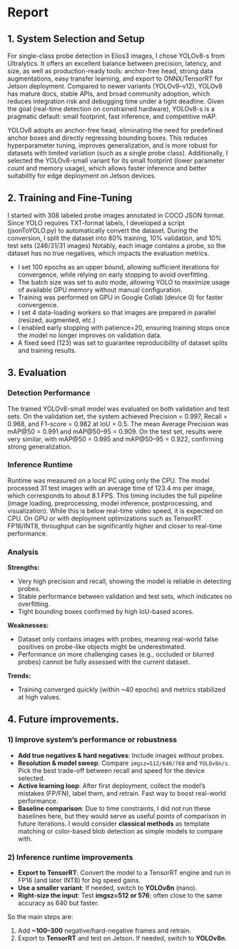 # Report

## 1. System Selection and Setup

For single-class probe detection in Elios3 images, I chose YOLOv8-s from Ultralytics. It offers an excellent balance between precision, latency, and size, as well as production-ready tools: anchor-free head, strong data augmentations, easy transfer learning, and export to ONNX/TensorRT for Jetson deployment. Compared to newer variants (YOLOv9–v12), YOLOv8 has mature docs, stable APIs, and broad community adoption, which reduces integration risk and debugging time under a tight deadline. Given the goal (real-time detection on constrained hardware), YOLOv8-s is a pragmatic default: small footprint, fast inference, and competitive mAP.

YOLOv8 adopts an anchor-free head, eliminating the need for predefined anchor boxes and directly regressing bounding boxes. This reduces hyperparameter tuning, improves generalization, and is more robust for datasets with limited variation (such as a single probe class). Additionally, I selected the YOLOv8-small variant for its small footprint (lower parameter count and memory usage), which allows faster inference and better suitability for edge deployment on Jetson devices.

## 2. Training and Fine-Tuning

I started with 308 labeled probe images annotated in COCO JSON format. Since YOLO requires TXT-format labels, I developed a script (jsonToYOLO.py) to automatically convert the dataset. During the conversion, I split the dataset into 80% training, 10% validation, and 10% test sets (246/31/31 images) Notably, each image contains a probe, so the dataset has no true negatives, which impacts the evaluation metrics.

- I set 100 epochs as an upper bound, allowing sufficient iterations for convergence, while relying on early stopping to avoid overfitting.
- The batch size was set to auto mode, allowing YOLO to maximize usage of available GPU memory without manual configuration.
- Training was performed on GPU in Google Collab (device 0) for faster convergence.
- I set 4 data-loading workers so that images are prepared in parallel (resized, augmented, etc.)
- I enabled early stopping with patience=20, ensuring training stops once the model no longer improves on validation data.
- A fixed seed (123) was set to guarantee reproducibility of dataset splits and training results.

## 3. Evaluation

### Detection Performance

The trained YOLOv8-small model was evaluated on both validation and test sets. On the validation set, the system achieved Precision = 0.997, Recall = 0.968, and F1-score = 0.982 at IoU = 0.5. The mean Average Precision was mAP@50 = 0.991 and mAP@50–95 = 0.909. On the test set, results were very similar, with mAP@50 = 0.995 and mAP@50–95 = 0.922, confirming strong generalization.

### Inference Runtime

Runtime was measured on a local PC using only the CPU. The model processed 31 test images with an average time of 123.4 ms per image, which corresponds to about 8.1 FPS. This timing includes the full pipeline (image loading, preprocessing, model inference, postprocessing, and visualization). While this is below real-time video speed, it is expected on CPU. On GPU or with deployment optimizations such as TensorRT FP16/INT8, throughput can be significantly higher and closer to real-time performance.

### Analysis

**Strengths:**
- Very high precision and recall, showing the model is reliable in detecting probes.
- Stable performance between validation and test sets, which indicates no overfitting.
- Tight bounding boxes confirmed by high IoU-based scores.

**Weaknesses:**
- Dataset only contains images with probes, meaning real-world false positives on probe-like objects might be underestimated.
- Performance on more challenging cases (e.g., occluded or blurred probes) cannot be fully assessed with the current dataset.

**Trends:**
- Training converged quickly (within ~40 epochs) and metrics stabilized at high values.

## 4. Future improvements.

### 1) Improve system’s performance or robustness

- **Add true negatives & hard negatives**: Include images *without* probes.
- **Resolution & model sweep**: Compare `imgsz=512/640/768` and `YOLOv8n/s`. Pick the best trade-off between recall and speed for the device selected.
- **Active learning loop**: After first deployment, collect the model’s mistakes (FP/FN), label them, and retrain. Fast way to boost real-world performance.
- **Baseline comparison**: Due to time constraints, I did not run these baselines here, but they would serve as useful points of comparison in future iterations. I would consider **classical methods** as template matching or color-based blob detection as simple models to compare with.

### 2) Inference runtime improvements

- **Export to TensorRT**: Convert the model to a TensorRT engine and run in FP16 (and later INT8) for big speed gains.
- **Use a smaller variant**: If needed, switch to **YOLOv8n** (nano).
- **Right-size the input**: Test **imgsz=512 or 576**; often close to the same accuracy as 640 but faster.

So the main steps are:
1. Add **~100–300** negative/hard-negative frames and retrain.
2. Export to **TensorRT** and test on Jetson. If needed, switch to **YOLOv8n**.